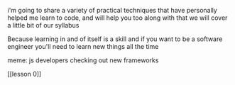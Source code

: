 


i'm going to share a
variety of practical techniques that
have personally helped me learn to code, and will help you too 
along with that we will cover a little bit of our syllabus 

Because learning in and of itself is a skill and
if you want to be a software engineer
you'll need to learn new things all the time

meme: js developers checking out new frameworks 

[[lesson 0]]